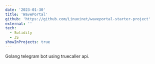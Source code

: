 ```yaml
---
date: '2023-01-30'
title: 'WavePortal'
github: 'https://github.com/Linuxinet/waveportal-starter-project'
external: ''
tech:
  - Solidity
  - JS
showInProjects: true
---
```


Golang telegram bot using truecaller api.
